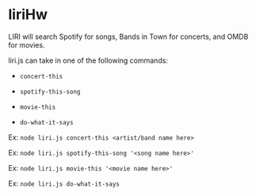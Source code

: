 # liriHw

LIRI will search Spotify for songs, Bands in Town for concerts, and OMDB for movies.


liri.js can take in one of the following commands:

   * `concert-this`

   * `spotify-this-song`

   * `movie-this`

   * `do-what-it-says`


Ex:  `node liri.js concert-this <artist/band name here>`

Ex:  `node liri.js spotify-this-song '<song name here>'`

Ex:  `node liri.js movie-this '<movie name here>'`

Ex:  `node liri.js do-what-it-says`





